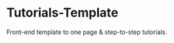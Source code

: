 Tutorials-Template
==================

Front-end template to one page &amp; step-to-step tutorials.
